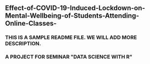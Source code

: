 ## Effect-of-COVID-19-Induced-Lockdown-on-Mental-Wellbeing-of-Students-Attending-Online-Classes-

### THIS IS A SAMPLE README FILE. WE WILL ADD MORE DESCRIPTION. 

### A PROJECT FOR SEMINAR "DATA SCIENCE WITH R"
